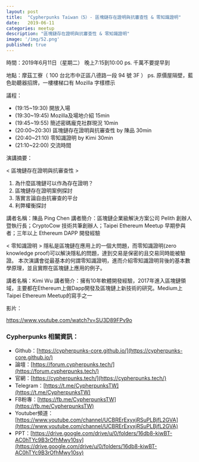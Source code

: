 ```yaml
---
layout: post
title:  "Cypherpunks Taiwan（5）- 區塊鏈存在證明與抗審查性 & 零知識證明"
date:   2019-06-11
categories: meetup
description: "區塊鏈存在證明與抗審查性 & 零知識證明"
image: '/img/52.png'
published: true
---
```


時間：2019年6月11日（星期二） 晚上7:15到10:00
ps. 千萬不要提早到

地點：摩茲工寮（ 100 台北市中正區八德路一段 94 號 3F ）
ps. 原價屋隔壁，藍色助聽器招牌，一樓樓梯口有 Mozilla 字樣標示

議程：
* (19:15~19:30) 開放入場
* (19:30~19:45) Mozilla及場地介紹 15min
* (19:45~19:55) 簡述密碼龐克社群現況 10min
* (20:00~20:30) 區塊鏈存在證明與抗審查性 by 陳品 30min
* (20:40~21:10) 零知識證明 by Kimi 30min
* (21:10~22:00) 交流時間

演講摘要：

< 區塊鏈存在證明與抗審查性 >
1. 為什麼區塊鏈可以作為存在證明？
2. 區塊鏈存在證明案例探討
3. 落實言論自由抗審查的平台
4. 利弊權衡探討

講者名稱：陳品 Ping Chen
講者簡介：區塊鏈企業級解決方案公司 Pelith 創辦人暨執行長；CryptoCow 技術共筆創辦人；Taipei Ethereum Meetup 早期參與者；三年以上 Ethereum DAPP 開發經驗

< 零知識證明 >
隱私是區塊鏈在應用上的一個大問題，而零知識證明(zero knowledge proof)可以解決隱私的問題，達到交易是保密的且交易同時能被驗證。
本次演講會從最基本的何謂零知識證明，進而介紹零知識證明背後的基本數學原理，並且實際在區塊鏈上應用的例子。

講者名稱：Kimi Wu
講者簡介：擁有10年軟體開發經驗，2017年進入區塊鏈領域，主要都在Ethereum上做Dapp開發及區塊鏈上新技術的研究。Medium上Taipei Ethereum Meetup的寫手之一

影片：

 https://www.youtube.com/watch?v=SU3D89FPv9o


### Cypherpunks 相關資訊：
* Github：[https://cypherpunks-core.github.io/](https://cypherpunks-core.github.io/)
* 論壇：[https://forum.cypherpunks.tech/](https://forum.cypherpunks.tech/)
* 官網：[https://cypherpunks.tech/](https://cypherpunks.tech/)
* Telegram：[https://t.me/CypherpunksTW](https://t.me/CypherpunksTW)
* FB粉專：[https://fb.me/CypherpunksTW](https://fb.me/CypherpunksTW)
* Youtuber頻道：[https://www.youtube.com/channel/UCBRErExyxjRSuPLBjfL2GVA](https://www.youtube.com/channel/UCBRErExyxjRSuPLBjfL2GVA)
* PPT：[https://drive.google.com/drive/u/0/folders/16db8-kiwBT-AC0hTYc9B3rOfhMwy10sy](https://drive.google.com/drive/u/0/folders/16db8-kiwBT-AC0hTYc9B3rOfhMwy10sy)